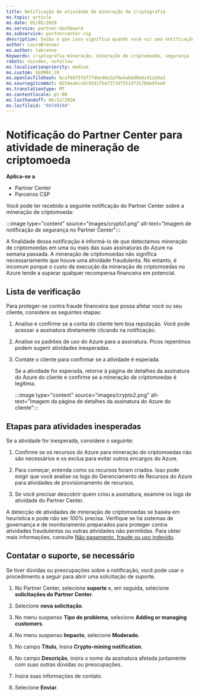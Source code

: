 ```yaml
---
title: Notificação de atividade de mineração de criptografia
ms.topic: article
ms.date: 05/05/2020
ms.service: partner-dashboard
ms.subservice: partnercenter-csp
description: Saiba o que isso significa quando você vir uma notificação sobre potencial mineração de criptomoeda (ou mineração de criptografia) em uma ou mais de suas assinaturas do Azure.
author: LauraBrenner
ms.author: labrenne
Keywords: criptografia-mineração, mineração de criptomoeda, segurança
robots: noindex, nofollow
ms.localizationpriority: medium
ms.custom: SEOMAY.20
ms.openlocfilehash: bcaf6675fdf77dbe46e2a76e4abdd0e6c41a3da3
ms.sourcegitcommit: 0154eabccdc92d1fbe73734f5514f317b9e9fee0
ms.translationtype: MT
ms.contentlocale: pt-BR
ms.lasthandoff: 06/12/2020
ms.locfileid: "84749104"
---
```

# <a name="partner-center-notification-for-cryptocurrency-mining-activity"></a>Notificação do Partner Center para atividade de mineração de criptomoeda

**Aplica-se a**

-  Partner Center
-  Parceiros CSP

Você pode ter recebido a seguinte notificação do Partner Center sobre a mineração de criptomoeda:

:::image type="content" source="images/crypto1.png" alt-text="Imagem de notificação de segurança no Partner Center":::

A finalidade dessa notificação é informá-lo de que detectamos mineração de criptomoedas em uma ou mais das suas assinaturas do Azure na semana passada. A mineração de criptomoedas não significa necessariamente que houve uma atividade fraudulenta. No entanto, é incomum porque o custo da execução da mineração de criptomoedas no Azure tende a superar qualquer recompensa financeira em potencial.

## <a name="checklist"></a>Lista de verificação

Para proteger-se contra fraude financeira que possa afetar você ou seu cliente, considere as seguintes etapas:

1. Analise e confirme se a conta do cliente tem boa reputação. Você pode acessar a assinatura diretamente clicando na notificação.

2. Analise os padrões de uso do Azure para a assinatura. Picos repentinos podem sugerir atividades inesperadas.

3. Contate o cliente para confirmar se a atividade é esperada.

   Se a atividade for esperada, retorne à página de detalhes da assinatura do Azure do cliente e confirme se a mineração de criptomoedas é legítima.

   :::image type="content" source="images/crypto2.png" alt-text="Imagem da página de detalhes da assinatura do Azure do cliente":::

## <a name="steps-for-unexpected-activity"></a>Etapas para atividades inesperadas

Se a atividade for inesperada, considere o seguinte:

1. Confirme se os recursos do Azure para mineração de criptomoedas não são necessários e os exclua para evitar outros encargos do Azure.

2. Para começar, entenda como os recursos foram criados. Isso pode exigir que você analise os logs do Gerenciamento de Recursos do Azure para atividades de provisionamento de recursos.

3. Se você precisar descobrir quem criou a assinatura, examine os logs de atividade do Partner Center.

A detecção de atividades de mineração de criptomoedas se baseia em heurística e pode não ser 100% precisa. Verifique se há sistemas de governança e de monitoramento preparados para proteger contra atividades fraudulentas ou outras atividades não permitidas. Para obter mais informações, consulte [Não pagamento, fraude ou uso indevido](https://docs.microsoft.com/partner-center/non-payment--fraud--or-misuse).

## <a name="contact-support-if-needed"></a>Contatar o suporte, se necessário

Se tiver dúvidas ou preocupações sobre a notificação, você pode usar o procedimento a seguir para abrir uma solicitação de suporte.

1. No Partner Center, selecione **suporte** e, em seguida, selecione **solicitações do Partner Center**.

2. Selecione **nova solicitação**. 

3. No menu suspenso **Tipo de problema**, selecione **Adding or managing customers**.

4. No menu suspenso **Impacto**, selecione **Moderado**.

5. No campo **Título**, insira **Crypto-mining notification**.

6. No campo **Descrição**, insira o nome da assinatura afetada juntamente com suas outras dúvidas ou preocupações.

7. Insira suas informações de contato.

8. Selecione **Enviar**.
